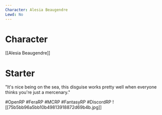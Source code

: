 ```yaml
---
Character: Alesia Beaugendre
Lewd: No
---
```

# Character
[[Alesia Beaugendre]]

# Starter
"It's nice being on the sea, this disguise works pretty well when everyone thinks you're just a mercenary."  

#OpenRP #FeraRP #MCRP #FantasyRP #DiscordRP
![[75b5bb96a5bb10b49813918872d69b4b.jpg]]